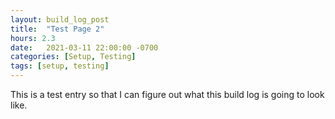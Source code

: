 ```yaml
---
layout: build_log_post
title:  "Test Page 2"
hours: 2.3
date:   2021-03-11 22:00:00 -0700
categories: [Setup, Testing]
tags: [setup, testing]
---
```

This is a test entry so that I can figure out what this build log is going to look like.